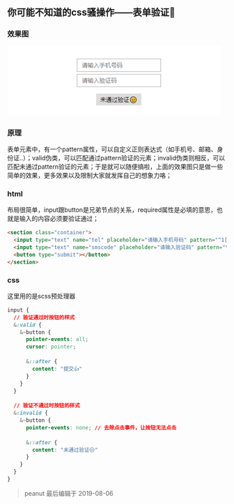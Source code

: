 ## 你可能不知道的css骚操作——表单验证🤦‍

### 效果图

![rending](https://raw.githubusercontent.com/Zhou1eezZZ/Image/master/peanut-world/article/2/rending.webp)

### 原理

表单元素中，有一个pattern属性，可以自定义正则表达式（如手机号、邮箱、身份证..）；valid伪类，可以匹配通过pattern验证的元素；invalid伪类则相反，可以匹配未通过pattern验证的元素；于是就可以随便搞啦，上面的效果图只是做一些简单的效果，更多效果以及限制大家就发挥自己的想象力咯；

### html

布局很简单，input跟button是兄弟节点的关系，required属性是必填的意思，也就是输入的内容必须要验证通过；

```html
<section class="container">
  <input type="text" name="tel" placeholder="请输入手机号码" pattern="^1[3456789]\d{9}$" required><br>
  <input type="text" name="smscode" placeholder="请输入验证码" pattern="\d{4}" required><br>
  <button type="submit"></button>
</section>
```

### css

这里用的是scss预处理器

```css
input {
  // 验证通过时按钮的样式
  &:valid {
    &~button {
      pointer-events: all;
      cursor: pointer;

      &::after {
        content: "提交👍"
      }
    }
  }

  // 验证不通过时按钮的样式
  &:invalid {
    &~button {
      pointer-events: none; // 去除点击事件，让按钮无法点击

      &::after {
        content: "未通过验证😒"
      }
    }
  }
}
```

>peanut 最后编辑于 2019-08-06